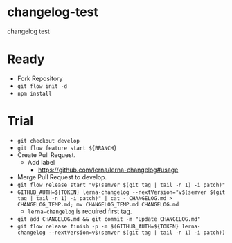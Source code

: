 # changelog-test
changelog test

# Ready
- Fork Repository
- `git flow init -d`
- `npm install`

# Trial
- `git checkout develop`
- `git flow feature start ${BRANCH}`
- Create Pull Request.
    - Add label
        - https://github.com/lerna/lerna-changelog#usage
- Merge Pull Request to develop.
- `git flow release start "v$(semver $(git tag | tail -n 1) -i patch)"`
- `GITHUB_AUTH=${TOKEN} lerna-changelog --nextVersion="v$(semver $(git tag | tail -n 1) -i patch)" | cat - CHANGELOG.md > CHANGELOG_TEMP.md; mv CHANGELOG_TEMP.md CHANGELOG.md`
    - `lerna-changelog` is required first tag.
- `git add CHANGELOG.md && git commit -m "Update CHANGELOG.md"`
- `git flow release finish -p -m $(GITHUB_AUTH=${TOKEN} lerna-changelog --nextVersion=v$(semver $(git tag | tail -n 1) -i patch))`